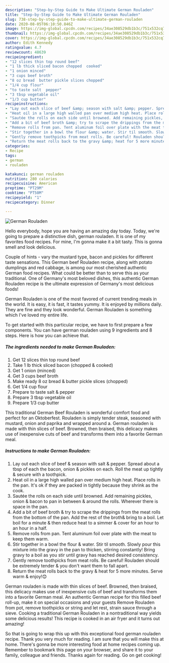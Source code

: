 ```yaml
---
description: "Step-by-Step Guide to Make Ultimate German Rouladen"
title: "Step-by-Step Guide to Make Ultimate German Rouladen"
slug: 738-step-by-step-guide-to-make-ultimate-german-rouladen
date: 2020-08-05T06:10:50.846Z
image: https://img-global.cpcdn.com/recipes/34ae308529db1b3c/751x532cq70/german-rouladen-recipe-main-photo.jpg
thumbnail: https://img-global.cpcdn.com/recipes/34ae308529db1b3c/751x532cq70/german-rouladen-recipe-main-photo.jpg
cover: https://img-global.cpcdn.com/recipes/34ae308529db1b3c/751x532cq70/german-rouladen-recipe-main-photo.jpg
author: Edith Kennedy
ratingvalue: 4.7
reviewcount: 48639
recipeingredient:
- "12 slices thin top round beef"
- "1 lb thick sliced bacon chopped  cooked"
- "1 onion minced"
- "3 cups beef broth"
- "8 oz bread  butter pickle slices chopped"
- "1/4 cup flour"
- "to taste salt  pepper"
- "3 tbsp vegetable oil"
- "1/3 cup butter"
recipeinstructions:
- "Lay out each slice of beef &amp; season with salt &amp; pepper. Spread about a tbsp of each the bacon, onion &amp; pickles on each. Roll the meat up tightly &amp; secure with a toothpick."
- "Heat oil in a large high walled pan over medium high heat. Place rolls in the pan. It&#39;s ok if they are packed in tightly because they shrink as the cook."
- "Sautée the rolls on each side until browned. Add remaining pickles, onion &amp; bacon to pan in between &amp; around the rolls. Wherever there is space in the pan."
- "Add a bit of beef broth &amp; try to scrape the drippings from the meat rolls from the bottom of the pan. Add the rest of the broth&amp; bring to a boil. Let boil for a minute &amp; then reduce heat to a simmer &amp; cover for an hour to an hour in a half."
- "Remove rolls from pan. Tent aluminum foil over plate with the meat to keep them warm."
- "Stir together in a bowl the flour &amp; water. Stir til smooth. Slowly pour this mixture into the gravy in the pan to thicken, stirring constantly! Bring gravy to a boil as you stir until gravy has reached desired consistency."
- "Gently remove toothpicks from meat rolls. Be careful! Rouladen should be extremely tender &amp; you don&#39;t want them to fall apart."
- "Return the meat rolls back to the gravy &amp; heat for 5 more minutes. Serve warm &amp; enjoy!😊"
categories:
- Recipe
tags:
- german
- rouladen

katakunci: german rouladen 
nutrition: 280 calories
recipecuisine: American
preptime: "PT29M"
cooktime: "PT50M"
recipeyield: "1"
recipecategory: Dinner

---
```



![German Rouladen](https://img-global.cpcdn.com/recipes/34ae308529db1b3c/751x532cq70/german-rouladen-recipe-main-photo.jpg)

Hello everybody, hope you are having an amazing day today. Today, we're going to prepare a distinctive dish, german rouladen. It is one of my favorites food recipes. For mine, I'm gonna make it a bit tasty. This is gonna smell and look delicious.

Couple of hints - vary the mustard type, bacon and pickles for different taste sensations. This German beef Rouladen recipe, along with potato dumplings and red cabbage, is among our most cherished authentic German food recipes. What could be better than to serve this as your traditional. One of Germany&#39;s most beloved dishes, this authentic German Rouladen recipe is the ultimate expression of Germany&#39;s most delicious foods!

German Rouladen is one of the most favored of current trending meals in the world. It is easy, it is fast, it tastes yummy. It is enjoyed by millions daily. They are fine and they look wonderful. German Rouladen is something which I've loved my entire life.


To get started with this particular recipe, we have to first prepare a few components. You can have german rouladen using 9 ingredients and 8 steps. Here is how you can achieve that.

<!--inarticleads1-->

##### The ingredients needed to make German Rouladen:

1. Get 12 slices thin top round beef
1. Take 1 lb thick sliced bacon (chopped &amp; cooked)
1. Get 1 onion (minced)
1. Get 3 cups beef broth
1. Make ready 8 oz bread &amp; butter pickle slices (chopped)
1. Get 1/4 cup flour
1. Prepare to taste salt &amp; pepper
1. Prepare 3 tbsp vegetable oil
1. Prepare 1/3 cup butter


This traditional German Beef Rouladen is wonderful comfort food and perfect for an Oktoberfest. Rouladen is simply tender steak, seasoned with mustard, onion and paprika and wrapped around a. German rouladen is made with thin slices of beef. Browned, then braised, this delicacy makes use of inexpensive cuts of beef and transforms them into a favorite German meal. 

<!--inarticleads2-->

##### Instructions to make German Rouladen:

1. Lay out each slice of beef &amp; season with salt &amp; pepper. Spread about a tbsp of each the bacon, onion &amp; pickles on each. Roll the meat up tightly &amp; secure with a toothpick.
1. Heat oil in a large high walled pan over medium high heat. Place rolls in the pan. It&#39;s ok if they are packed in tightly because they shrink as the cook.
1. Sautée the rolls on each side until browned. Add remaining pickles, onion &amp; bacon to pan in between &amp; around the rolls. Wherever there is space in the pan.
1. Add a bit of beef broth &amp; try to scrape the drippings from the meat rolls from the bottom of the pan. Add the rest of the broth&amp; bring to a boil. Let boil for a minute &amp; then reduce heat to a simmer &amp; cover for an hour to an hour in a half.
1. Remove rolls from pan. Tent aluminum foil over plate with the meat to keep them warm.
1. Stir together in a bowl the flour &amp; water. Stir til smooth. Slowly pour this mixture into the gravy in the pan to thicken, stirring constantly! Bring gravy to a boil as you stir until gravy has reached desired consistency.
1. Gently remove toothpicks from meat rolls. Be careful! Rouladen should be extremely tender &amp; you don&#39;t want them to fall apart.
1. Return the meat rolls back to the gravy &amp; heat for 5 more minutes. Serve warm &amp; enjoy!😊


German rouladen is made with thin slices of beef. Browned, then braised, this delicacy makes use of inexpensive cuts of beef and transforms them into a favorite German meal. An authentic German recipe for this filled beef roll-up, make it on special occasions and your guests Remove Rouladen from pot, remove toothpicks or string and let rest, strain sauce through a sieve. Cooking a traditional German Rouladen in a nontraditional way yields some delicious results! This recipe is cooked in an air fryer and it turns out amazing! 

So that is going to wrap this up with this exceptional food german rouladen recipe. Thank you very much for reading. I am sure that you will make this at home. There's gonna be more interesting food at home recipes coming up. Remember to bookmark this page on your browser, and share it to your family, colleague and friends. Thanks again for reading. Go on get cooking!
